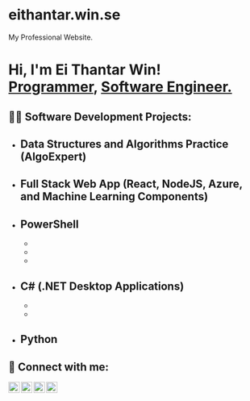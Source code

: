 # eithantar.win.se
My Professional Website.
<h1>Hi, I'm Ei Thantar Win! <br/><a href="https://github.com/eithantar">Programmer</a>, <a href="https://www.linkedin.com/in/ei-thantar-win-443576157/"> Software Engineer. </a></h1>

<h2>👨‍💻 Software Development Projects:</h2>

- <b>Data Structures and Algorithms Practice (AlgoExpert)</b>
  - 
- <b>Full Stack Web App (React, NodeJS, Azure, and Machine Learning Components)</b>
  - 
- <b>PowerShell</b>
  - 
  - 
  - 
  - 
- <b>C# (.NET Desktop Applications)</b>
  - 
  - 
  - 
- <b>Python</b>
  - 



<h2> 🤳 Connect with me:</h2>

[<img align="left" alt="JoshMadakor | YouTube" width="22px" src="https://cdn.jsdelivr.net/npm/simple-icons@v3/icons/youtube.svg" />][facebook]
[<img align="left" alt="JoshMadakor | Twitter" width="22px" src="https://cdn.jsdelivr.net/npm/simple-icons@v3/icons/twitter.svg" />][twitter]
[<img align="left" alt="JoshMadakor | LinkedIn" width="22px" src="https://cdn.jsdelivr.net/npm/simple-icons@v3/icons/linkedin.svg" />][linkedin]
[<img align="left" alt="JoshMadakor | Instagram" width="22px" src="https://cdn.jsdelivr.net/npm/simple-icons@v3/icons/instagram.svg" />][instagram]

[twitter]: https://twitter.com/
[Facebook]: https://www.facebook.com/eithantar.win/
[instagram]: https://www.instagram.com/ur__ei/
[linkedin]: https://linkedin.com/in/joshmadakor


